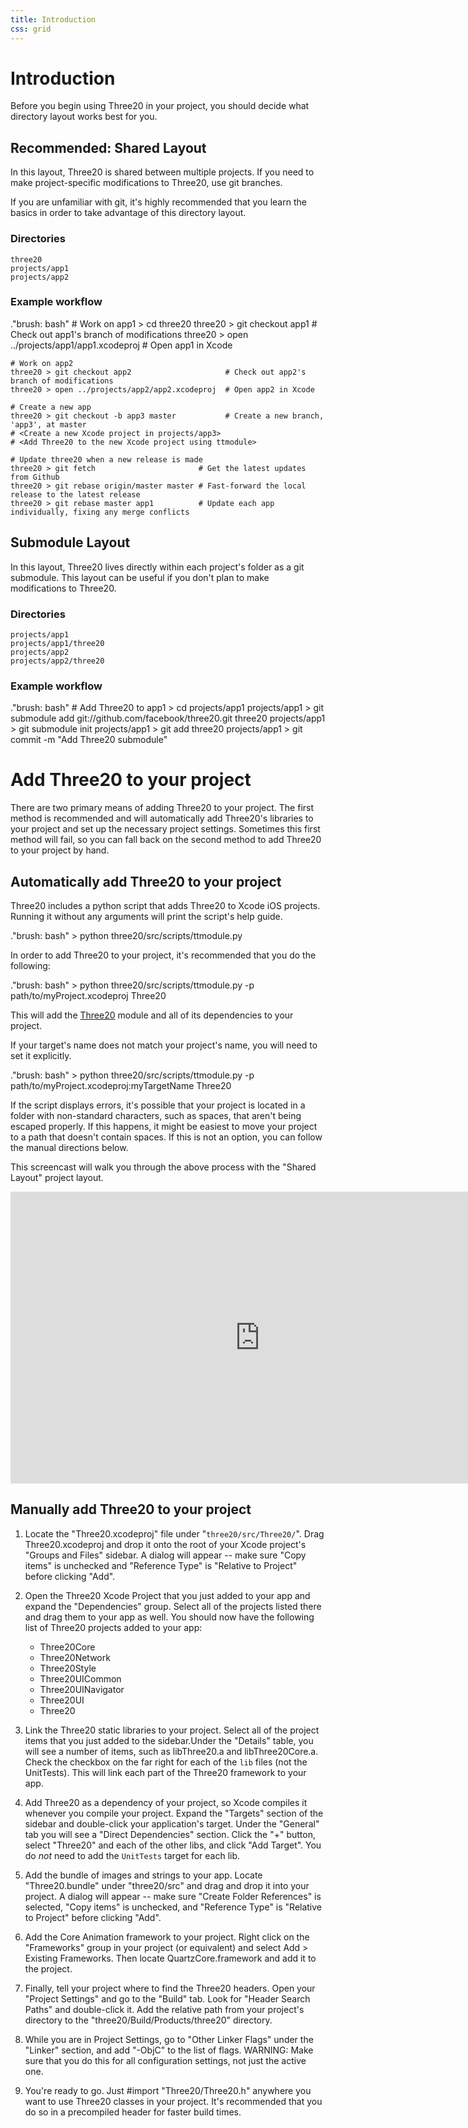 ```yaml
---
title: Introduction
css: grid
---
```


Introduction
============

Before you begin using Three20 in your project, you should decide what directory layout works
best for you.

Recommended: Shared Layout
--------------------------

In this layout, Three20 is shared between multiple projects. If you need to make project-specific
modifications to Three20, use git branches.

If you are unfamiliar with git, it's highly recommended that you learn the basics in order to
take advantage of this directory layout.

### Directories

    three20
    projects/app1
    projects/app2

### Example workflow

."brush: bash"
    # Work on app1
    > cd three20
    three20 > git checkout app1                     # Check out app1's branch of modifications
    three20 > open ../projects/app1/app1.xcodeproj  # Open app1 in Xcode
    
    # Work on app2
    three20 > git checkout app2                     # Check out app2's branch of modifications
    three20 > open ../projects/app2/app2.xcodeproj  # Open app2 in Xcode
    
    # Create a new app
    three20 > git checkout -b app3 master           # Create a new branch, 'app3', at master
    # <Create a new Xcode project in projects/app3>
    # <Add Three20 to the new Xcode project using ttmodule>
    
    # Update three20 when a new release is made
    three20 > git fetch                       # Get the latest updates from Github
    three20 > git rebase origin/master master # Fast-forward the local release to the latest release
    three20 > git rebase master app1          # Update each app individually, fixing any merge conflicts

Submodule Layout
----------------

In this layout, Three20 lives directly within each project's folder as a git submodule. This
layout can be useful if you don't plan to make modifications to Three20.

### Directories

    projects/app1
    projects/app1/three20
    projects/app2
    projects/app2/three20

### Example workflow

."brush: bash"
    # Add Three20 to app1
    > cd projects/app1
    projects/app1 > git submodule add git://github.com/facebook/three20.git three20
    projects/app1 > git submodule init
    projects/app1 > git add three20
    projects/app1 > git commit -m "Add Three20 submodule"

Add Three20 to your project
===========================

There are two primary means of adding Three20 to your project. The first method is recommended
and will automatically add Three20's libraries to your project and set up the necessary project
settings. Sometimes this first method will fail, so you can fall back on the second method
to add Three20 to your project by hand.

Automatically add Three20 to your project
-----------------------------------------

Three20 includes a python script that adds Three20 to Xcode iOS projects. Running it without
any arguments will print the script's help guide.

."brush: bash"
    > python three20/src/scripts/ttmodule.py

In order to add Three20 to your project, it's recommended that you do the following:

."brush: bash"
    > python three20/src/scripts/ttmodule.py -p path/to/myProject.xcodeproj Three20

This will add the [Three20](/module/three20) module and all of its dependencies to your project.

If your target's name does not match your project's name, you will need to set it explicitly.

."brush: bash"
    > python three20/src/scripts/ttmodule.py -p path/to/myProject.xcodeproj:myTargetName Three20

If the script displays errors, it's possible that your project is located in a folder
with non-standard characters, such as spaces, that aren't being escaped properly. If this happens,
it might be easiest to move your project to a path that doesn't contain spaces. If this is
not an option, you can follow the manual directions below.

This screencast will walk you through the above process with the "Shared Layout" project layout.

<iframe title="YouTube video player" width="798" height="467" src="http://www.youtube.com/embed/-0-E-Z0fihg?hd=1" frameborder="0" allowfullscreen></iframe>

Manually add Three20 to your project
------------------------------------

1. Locate the "Three20.xcodeproj" file under "`three20/src/Three20/`". Drag Three20.xcodeproj and
   drop it onto the root of your Xcode project's "Groups and Files"  sidebar.  A dialog will
   appear -- make sure "Copy items" is unchecked and "Reference Type" is "Relative to Project"
   before clicking "Add".    

2. Open the Three20 Xcode Project that you just added to your app and expand the "Dependencies"
   group. Select all of the projects listed there and drag them to your app as well. You should
   now have the following list of Three20 projects added to your app:
     * Three20Core
     * Three20Network
     * Three20Style
     * Three20UICommon
     * Three20UINavigator
     * Three20UI
     * Three20

3. Link the Three20 static libraries to your project. Select all of the
   project items that you just added to the sidebar.Under the "Details" table, you will see
   a number of items, such as libThree20.a and libThree20Core.a. Check the checkbox on the
   far right for each of the `lib` files (not the UnitTests). This will link each part of the
   Three20 framework to your app.

4. Add Three20 as a dependency of your project, so Xcode compiles it whenever
   you compile your project. Expand the "Targets" section of the sidebar and double-click your
   application's target. Under the "General" tab you will see a "Direct Dependencies" section. 
   Click the "+" button, select "Three20" and each of the other libs, and click "Add Target".
   You do *not* need to add the `UnitTests` target for each lib.

5. Add the bundle of images and strings to your app.  Locate "Three20.bundle" under
   "three20/src" and drag and drop it into your project.  A dialog will appear -- make sure 
   "Create Folder References" is selected,  "Copy items" is unchecked, and "Reference Type" is 
   "Relative to Project" before clicking "Add".

6. Add the Core Animation framework to your project.  Right click on the
   "Frameworks" group in your project (or equivalent) and select Add > Existing Frameworks. 
   Then locate QuartzCore.framework and add it to the project.

7. Finally, tell your project where to find the Three20 headers.  Open your
   "Project Settings" and go to the "Build" tab. Look for "Header Search Paths" and double-click
   it.  Add the relative path from your project's directory to the
   "three20/Build/Products/three20" directory.

8. While you are in Project Settings, go to "Other Linker Flags" under the "Linker" section, and
   add "-ObjC" to the list of flags. WARNING: Make sure that you do this for all configuration
   settings, not just the active one.

9. You're ready to go.  Just #import "Three20/Three20.h" anywhere you want to use Three20 classes
   in your project. It's recommended that you do so in a precompiled header for faster build times.
